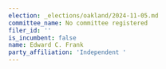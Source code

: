 ```yaml
---
election: _elections/oakland/2024-11-05.md
committee_name: No committee registered
filer_id: ''
is_incumbent: false
name: Edward C. Frank
party_affiliation: 'Independent '
---
```

